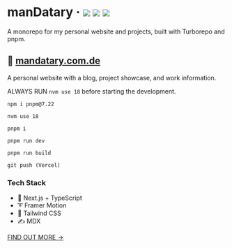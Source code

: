 <div>
  <h1>
    manDatary
    &middot;
    <img src="https://img.shields.io/website?style=flat-square&url=https%3A%2F%2Fwww.mandatary.com.de"/>
    <img src="https://img.shields.io/github/deployments/manDatary/mandatary.com.de/production?label=production&style=flat-square"/>
    <img src="https://img.shields.io/github/commit-activity/m/manDatary/mandatary.com.de?style=flat-square"/>
  </h1>
</div>

A monorepo for my personal website and projects, built with Turborepo and pnpm.

## 📘 [mandatary.com.de](https://www.mandatary.com.de)

A personal website with a blog, project showcase, and work information.

ALWAYS RUN `nvm use 18` before starting the development.

```
npm i pnpm@7.22

nvm use 18

pnpm i

pnpm run dev

pnpm run build

git push (Vercel)

```

### Tech Stack

- 🚀 Next.js + TypeScript
- ➰ Framer Motion
- 🍃 Tailwind CSS
- ✍ MDX

[FIND OUT MORE →](apps/mandatary.com.de)
